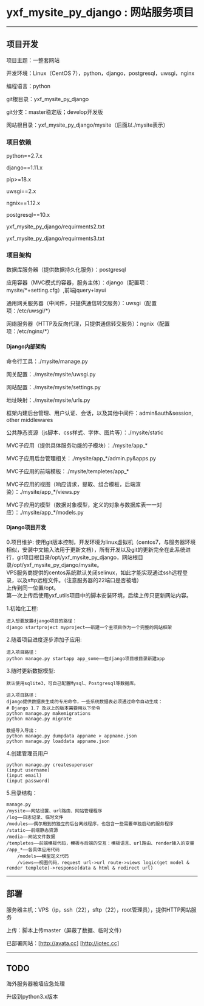 yxf_mysite_py_django : 网站服务项目
=========================================================

------------

## 项目开发

项目主题：一整套网站  

开发环境：Linux（CentOS 7），python，django，postgresql，uwsgi，nginx  

编程语言：python  

git根目录：yxf_mysite_py_django  

git分支：master稳定版；develop开发版  

网站根目录：yxf_mysite_py_django/mysite（后面以./mysite表示）  

### 项目依赖  

python==2.7.x  

django==1.11.x  

pip>=18.x  

uwsgi==2.x  

ngnix==1.12.x  

postgresql==10.x  

yxf_mysite_py_django/requirments2.txt  

yxf_mysite_py_django/requirments3.txt  

### 项目架构

数据库服务器（提供数据持久化服务）：postgresql  

应用容器（MVC模式的容器，服务主体）：django（配置项：mysite/*+setting.cfg）,前端jquery+layui  

通用网关服务器（中间件，只提供通信转交服务）：uwsgi（配置项：/etc/uwsgi/*）  

网络服务器（HTTP及反向代理，只提供通信转交服务）：ngnix（配置项：/etc/nginx/*）  

#### Django内部架构

命令行工具：./mysite/manage.py  

网关配置：./mysite/mysite/uwsgi.py  

网站配置：./mysite/mysite/settings.py  

地址映射：./mysite/mysite/urls.py  

框架内建后台管理、用户认证、会话，以及其他中间件：admin&auth&session, other middlewares  

公共静态资源（js脚本、css样式、字体、图片等）：./mysite/static  

MVC子应用（提供具体服务功能的子模块）：./mysite/app_*  

MVC子应用后台管理相关：./mysite/app_*/admin.py&apps.py  

MVC子应用的前端模板：./mysite/templetes/app_*  

MVC子应用的视图（响应请求，提取、组合模板，后端渲染）：./mysite/app_*/views.py   

MVC子应用的模型（数据对象模型，定义的对象与数据库表一一对应）：./mysite/app_*/models.py   

#### Django项目开发   

0.项目维护:
	使用git版本控制，开发环境为linux虚拟机（centos7，与服务器环境相似，安装中文输入法用于更新文档），所有开发以及git的更新完全在此系统进行，git项目根目录/opt/yxf_mysite_py_django，网站根目录/opt/yxf_mysite_py_django/mysite。  
	VPS服务商提供的centos系统默认关闭selinux，如此才能实现通过ssh远程登录，以及sftp远程文件。（注意服务器的22端口是否被墙）  
	上传到同一位置/opt。  
	第一次上传后使用yxf_utils项目中的脚本安装环境，后续上传只更新网站内容。  

1.初始化工程:  

	进入想要放置django项目的路径：
	django startproject myproject——新建一个主项目作为一个完整的网站框架

2.随着项目进度逐步添加子应用:  

	进入项目路径：
	python manage.py startapp app_some——在django项目根目录新建app

3.随时更新数据模型:  

	默认使用sqlite3，可自己配置Mysql、Postgresql等数据库。

	进入项目路径：
	django提供数据表生成的专用命令，一些系统数据表必须通过命令自动生成：
	# Django 1.7 及以上的版本需要用以下命令
	python manage.py makemigrations
	python manage.py migrate

	数据导入导出：
	python manage.py dumpdata appname > appname.json
	python manage.py loaddata appname.json

4.创建管理员用户  

	python manage.py createsuperuser
	(input username)
	(input email)
	(input password)

5.目录结构：  

	manage.py
	/mysite——网站设置、url路由、网站管理程序  
	/log——日志记录、临时文件  
	/modules——偶尔用到的独立的后台离线程序，也包含一些需要单独启动的服务程序  
	/static——前端静态资源  
	/media——网站文件数据  
	/templetes——前端模板代码，模板与后端的交互：模板语言、url路由、render输入的变量  
	/app_*——各具体应用代码  
		/models——模型定义代码  
		/views——视图代码，request url->url route->views logic(get model & render templete)->response(data & html & redirect url)

------------

## 部署

服务器主机：VPS（ip，ssh（22），sftp（22），root管理员），提供HTTP网站服务  

上传：脚本上传master（屏蔽了数据、临时文件）  

已部署网站：[http://avata.cc]  [http://iotec.cc]  

------------

## TODO

海外服务器被墙应急处理  

升级到python3.x版本  
